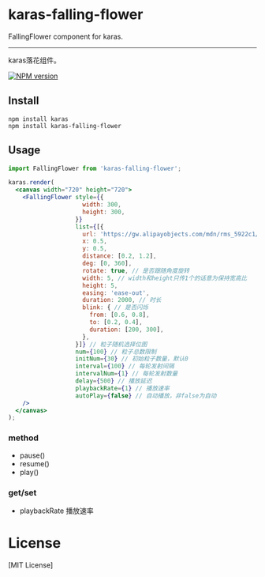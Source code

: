 # karas-falling-flower
FallingFlower component for karas.

---
karas落花组件。

[![NPM version](https://img.shields.io/npm/v/karas-falling-flower.svg)](https://npmjs.org/package/karas-falling-flower)

## Install
```
npm install karas
npm install karas-falling-flower
```

## Usage

```jsx
import FallingFlower from 'karas-falling-flower';

karas.render(
  <canvas width="720" height="720">
    <FallingFlower style={{
                     width: 300,
                     height: 300,
                   }}
                   list={[{
                     url: 'https://gw.alipayobjects.com/mdn/rms_5922c1/afts/img/A*lW6mQ46eA0MAAAAAAAAAAAAAARQnAQ',
                     x: 0.5,
                     y: 0.5,
                     distance: [0.2, 1.2],
                     deg: [0, 360],
                     rotate: true, // 是否跟随角度旋转
                     width: 5, // width和height只传1个的话意为保持宽高比
                     height: 5,
                     easing: 'ease-out',
                     duration: 2000, // 时长
                     blink: { // 是否闪烁
                       from: [0.6, 0.8],
                       to: [0.2, 0.4],
                       duration: [200, 300],
                     },
                   }]} // 粒子随机选择位图
                   num={100} // 粒子总数限制
                   initNum={30} // 初始粒子数量，默认0
                   interval={100} // 每轮发射间隔
                   intervalNum={1} // 每轮发射数量
                   delay={500} // 播放延迟
                   playbackRate={1} // 播放速率
                   autoPlay={false} // 自动播放，非false为自动
    />
  </canvas>
);
```

### method
* pause()
* resume()
* play()

### get/set
* playbackRate 播放速率

# License
[MIT License]
